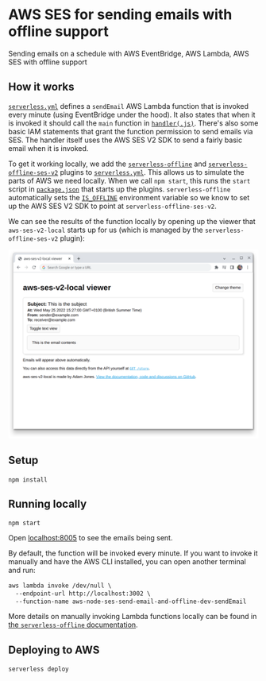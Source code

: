# AWS SES for sending emails with offline support

Sending emails on a schedule with AWS EventBridge, AWS Lambda, AWS SES with offline support

## How it works

[`serverless.yml`](./serverless.yml) defines a `sendEmail` AWS Lambda function that is invoked every minute (using EventBridge under the hood). It also states that when it is invoked it should call the `main` function in [`handler(.js)`](./handler.js). There's also some basic IAM statements that grant the function permission to send emails via SES. The handler itself uses the AWS SES V2 SDK to send a fairly basic email when it is invoked.

To get it working locally, we add the [`serverless-offline`](https://github.com/dherault/serverless-offline) and [`serverless-offline-ses-v2`](https://github.com/domdomegg/serverless-offline-ses-v2) plugins to [`serverless.yml`](./serverless.yml). This allows us to simulate the parts of AWS we need locally. When we call `npm start`, this runs the `start` script in [`package.json`](./package.json) that starts up the plugins. `serverless-offline` automatically sets the [`IS_OFFLINE`](https://github.com/dherault/serverless-offline/#the-processenvis_offline-variable) environment variable so we know to set up the AWS SES V2 SDK to point at `serverless-offline-ses-v2`.

We can see the results of the function locally by opening up the viewer that `aws-ses-v2-local` starts up for us (which is managed by the `serverless-offline-ses-v2` plugin):

![Screenshot showing the email sent as a result of running the function](screenshot.png)

## Setup

```
npm install
```

## Running locally

```
npm start
```

Open [localhost:8005](http://localhost:8005) to see the emails being sent.

By default, the function will be invoked every minute. If you want to invoke it manually and have the AWS CLI installed, you can open another terminal and run:

```
aws lambda invoke /dev/null \
  --endpoint-url http://localhost:3002 \
  --function-name aws-node-ses-send-email-and-offline-dev-sendEmail
```

More details on manually invoking Lambda functions locally can be found in [the `serverless-offline` documentation](https://github.com/dherault/serverless-offline/#usage-with-invoke).

## Deploying to AWS

```
serverless deploy
```
